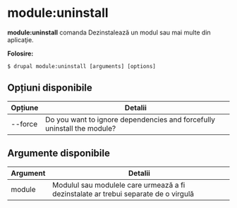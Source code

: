 # module:uninstall
**module:uninstall** comanda Dezinstalează un modul sau mai multe din aplicaţie.

**Folosire:**
```
$ drupal module:uninstall [arguments] [options] 
```

## Opțiuni disponibile
Opțiune | Detalii
-------|-------------
--force | Do you want to ignore dependencies and forcefully uninstall the module?

## Argumente disponibile
Argument | Detalii
---------|-------------
module | Modulul sau modulele care urmează a fi dezinstalate ar trebui separate de o virgulă
